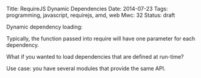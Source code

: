 Title: RequireJS Dynamic Dependencies
Date: 2014-07-23
Tags: programming, javascript, requirejs, amd, web
Mwc: 32
Status: draft

Dynamic dependency loading:

Typically, the function passed into require will have one parameter for each
dependency.

What if you wanted to load dependencies that are defined at run-time?

Use case: you have several modules that provide the same API.

